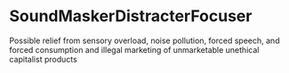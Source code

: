 # SoundMaskerDistracterFocuser
Possible relief from sensory overload, noise pollution, forced speech, and forced consumption and illegal marketing of unmarketable unethical capitalist products
